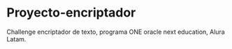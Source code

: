 # Proyecto-encriptador

Challenge encriptador de texto, programa ONE oracle next education, Alura Latam.
